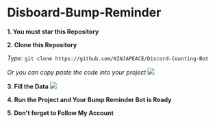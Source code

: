# Disboard-Bump-Reminder

**1. You must star this Repository**
![]()



**2. Clone this Repository**

_Type:_ `git clone https://github.com/NINJAPEACE/Discord-Counting-Bot` 

_Or you can copy paste the code into your project_
![](https://cdn.discordapp.com/attachments/778562438203047947/844872224719503360/Clone_This_Repository.png)

**3. Fill the Data**
![](https://cdn.discordapp.com/attachments/778562438203047947/844875406652735488/Fill_the_data.png)

**4. Run the Project and Your Bump Reminder Bot is Ready**

**5. Don't forget to Follow My Account**
